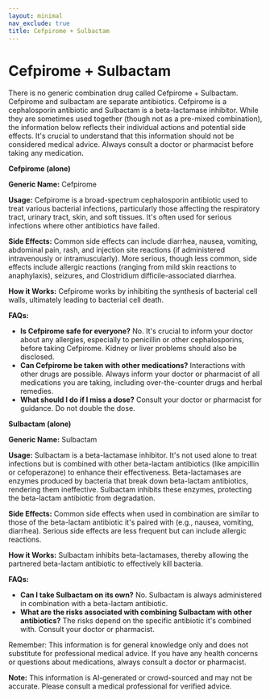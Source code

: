 ```yaml
---
layout: minimal
nav_exclude: true
title: Cefpirome + Sulbactam
---
```


# Cefpirome + Sulbactam

There is no generic combination drug called Cefpirome + Sulbactam.  Cefpirome and sulbactam are separate antibiotics.  Cefpirome is a cephalosporin antibiotic and Sulbactam is a beta-lactamase inhibitor.  While they are sometimes used together (though not as a pre-mixed combination), the information below reflects their individual actions and potential side effects.  It's crucial to understand that this information should not be considered medical advice.  Always consult a doctor or pharmacist before taking any medication.

**Cefpirome (alone)**

**Generic Name:** Cefpirome

**Usage:** Cefpirome is a broad-spectrum cephalosporin antibiotic used to treat various bacterial infections, particularly those affecting the respiratory tract, urinary tract, skin, and soft tissues.  It's often used for serious infections where other antibiotics have failed.

**Side Effects:** Common side effects can include diarrhea, nausea, vomiting, abdominal pain, rash, and injection site reactions (if administered intravenously or intramuscularly).  More serious, though less common, side effects include allergic reactions (ranging from mild skin reactions to anaphylaxis), seizures, and Clostridium difficile-associated diarrhea.

**How it Works:** Cefpirome works by inhibiting the synthesis of bacterial cell walls, ultimately leading to bacterial cell death.

**FAQs:**

* **Is Cefpirome safe for everyone?**  No. It's crucial to inform your doctor about any allergies, especially to penicillin or other cephalosporins, before taking Cefpirome.  Kidney or liver problems should also be disclosed.
* **Can Cefpirome be taken with other medications?**  Interactions with other drugs are possible.  Always inform your doctor or pharmacist of all medications you are taking, including over-the-counter drugs and herbal remedies.
* **What should I do if I miss a dose?**  Consult your doctor or pharmacist for guidance.  Do not double the dose.


**Sulbactam (alone)**

**Generic Name:** Sulbactam

**Usage:** Sulbactam is a beta-lactamase inhibitor. It's not used alone to treat infections but is combined with other beta-lactam antibiotics (like ampicillin or cefoperazone) to enhance their effectiveness. Beta-lactamases are enzymes produced by bacteria that break down beta-lactam antibiotics, rendering them ineffective. Sulbactam inhibits these enzymes, protecting the beta-lactam antibiotic from degradation.

**Side Effects:**  Common side effects when used in combination are similar to those of the beta-lactam antibiotic it's paired with (e.g., nausea, vomiting, diarrhea).  Serious side effects are less frequent but can include allergic reactions.

**How it Works:** Sulbactam inhibits beta-lactamases, thereby allowing the partnered beta-lactam antibiotic to effectively kill bacteria.

**FAQs:**

* **Can I take Sulbactam on its own?** No. Sulbactam is always administered in combination with a beta-lactam antibiotic.
* **What are the risks associated with combining Sulbactam with other antibiotics?** The risks depend on the specific antibiotic it's combined with.  Consult your doctor or pharmacist.


Remember: This information is for general knowledge only and does not substitute for professional medical advice.  If you have any health concerns or questions about medications, always consult a doctor or pharmacist.


**Note:** This information is AI-generated or crowd-sourced and may not be accurate. Please consult a medical professional for verified advice.